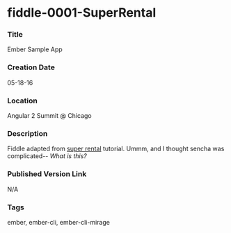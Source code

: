 fiddle-0001-SuperRental
======

### Title

Ember Sample App


### Creation Date

05-18-16


### Location

Angular 2 Summit @ Chicago


### Description

Fiddle adapted from [super rental](https://guides.emberjs.com/v2.5.0/tutorial/ember-cli/) tutorial.  Ummm, and I thought
sencha was complicated-- _What is this?_


### Published Version Link

N/A


### Tags

ember, ember-cli, ember-cli-mirage

